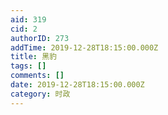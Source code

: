 ```yaml
---
aid: 319
cid: 2
authorID: 273
addTime: 2019-12-28T18:15:00.000Z
title: 黑豹
tags: []
comments: []
date: 2019-12-28T18:15:00.000Z
category: 时政
---
```



